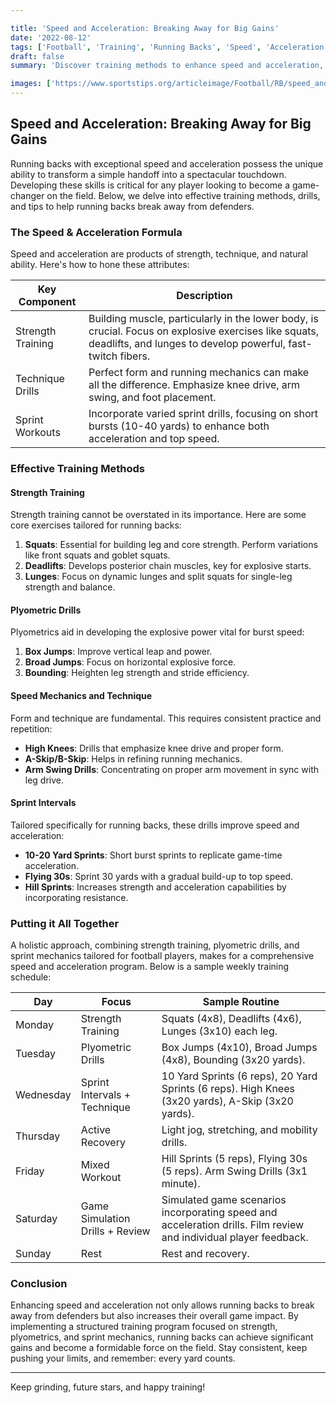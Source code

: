 ```yaml
---

title: 'Speed and Acceleration: Breaking Away for Big Gains'
date: '2022-08-12'
tags: ['Football', 'Training', 'Running Backs', 'Speed', 'Acceleration', 'Coaching', 'Player Development', 'Drills', 'Workout']
draft: false
summary: 'Discover training methods to enhance speed and acceleration, empowering running backs to outpace defenders and achieve breakaway runs.'

images: ['https://www.sportstips.org/articleimage/Football/RB/speed_and_acceleration_breaking_away_for_big_gains.webp']
--- 
```


## Speed and Acceleration: Breaking Away for Big Gains

Running backs with exceptional speed and acceleration possess the unique ability to transform a simple handoff into a spectacular touchdown. Developing these skills is critical for any player looking to become a game-changer on the field. Below, we delve into effective training methods, drills, and tips to help running backs break away from defenders.

### The Speed & Acceleration Formula

Speed and acceleration are products of strength, technique, and natural ability. Here's how to hone these attributes:

| Key Component      | Description                                                                                                                                                        |
|--------------------|--------------------------------------------------------------------------------------------------------------------------------------------------------------------|
| Strength Training  | Building muscle, particularly in the lower body, is crucial. Focus on explosive exercises like squats, deadlifts, and lunges to develop powerful, fast-twitch fibers.|
| Technique Drills   | Perfect form and running mechanics can make all the difference. Emphasize knee drive, arm swing, and foot placement.                                                 |
| Sprint Workouts    | Incorporate varied sprint drills, focusing on short bursts (10-40 yards) to enhance both acceleration and top speed.                                                |

### Effective Training Methods

#### Strength Training

Strength training cannot be overstated in its importance. Here are some core exercises tailored for running backs:

1. **Squats**: Essential for building leg and core strength. Perform variations like front squats and goblet squats.
2. **Deadlifts**: Develops posterior chain muscles, key for explosive starts.
3. **Lunges**: Focus on dynamic lunges and split squats for single-leg strength and balance.

#### Plyometric Drills

Plyometrics aid in developing the explosive power vital for burst speed:

1. **Box Jumps**: Improve vertical leap and power.
2. **Broad Jumps**: Focus on horizontal explosive force.
3. **Bounding**: Heighten leg strength and stride efficiency.

#### Speed Mechanics and Technique

Form and technique are fundamental. This requires consistent practice and repetition:

- **High Knees**: Drills that emphasize knee drive and proper form.
- **A-Skip/B-Skip**: Helps in refining running mechanics.
- **Arm Swing Drills**: Concentrating on proper arm movement in sync with leg drive.

#### Sprint Intervals 

Tailored specifically for running backs, these drills improve speed and acceleration:

- **10-20 Yard Sprints**: Short burst sprints to replicate game-time acceleration.
- **Flying 30s**: Sprint 30 yards with a gradual build-up to top speed.
- **Hill Sprints**: Increases strength and acceleration capabilities by incorporating resistance.

### Putting it All Together

A holistic approach, combining strength training, plyometric drills, and sprint mechanics tailored for football players, makes for a comprehensive speed and acceleration program. Below is a sample weekly training schedule:

| Day          | Focus                            | Sample Routine                                                                                                      |
|--------------|----------------------------------|-------------------------------------------------------------------------------------------------------------------|
| Monday       | Strength Training                | Squats (4x8), Deadlifts (4x6), Lunges (3x10) each leg.                                                             |
| Tuesday      | Plyometric Drills                | Box Jumps (4x10), Broad Jumps (4x8), Bounding (3x20 yards).                                                        |
| Wednesday    | Sprint Intervals + Technique     | 10 Yard Sprints (6 reps), 20 Yard Sprints (6 reps). High Knees (3x20 yards), A-Skip (3x20 yards).                  |
| Thursday     | Active Recovery                  | Light jog, stretching, and mobility drills.                                                                        |
| Friday       | Mixed Workout                    | Hill Sprints (5 reps), Flying 30s (5 reps). Arm Swing Drills (3x1 minute).                                         |
| Saturday     | Game Simulation Drills + Review  | Simulated game scenarios incorporating speed and acceleration drills. Film review and individual player feedback.  |
| Sunday       | Rest                             | Rest and recovery.                                                                                                 |

### Conclusion

Enhancing speed and acceleration not only allows running backs to break away from defenders but also increases their overall game impact. By implementing a structured training program focused on strength, plyometrics, and sprint mechanics, running backs can achieve significant gains and become a formidable force on the field. Stay consistent, keep pushing your limits, and remember: every yard counts.

---

Keep grinding, future stars, and happy training!